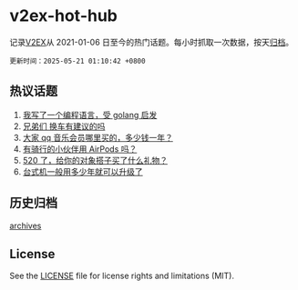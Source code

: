 # v2ex-hot-hub

 记录[V2EX](https://www.v2ex.com/)从 2021-01-06 日至今的热门话题。每小时抓取一次数据，按天[归档](archives)。

`更新时间：2025-05-21 01:10:42 +0800`

## 热议话题

1. [我写了一个编程语言，受 golang 启发](https://www.v2ex.com/t/1132910)
1. [兄弟们 换车有建议的吗](https://www.v2ex.com/t/1132909)
1. [大家 qq 音乐会员哪里买的，多少钱一年？](https://www.v2ex.com/t/1132902)
1. [有骑行的小伙伴用 AirPods 吗？](https://www.v2ex.com/t/1132899)
1. [520 了，给你的对象搭子买了什么礼物？](https://www.v2ex.com/t/1132980)
1. [台式机一般用多少年就可以升级了](https://www.v2ex.com/t/1132946)

## 历史归档

[archives](archives)

## License

See the [LICENSE](LICENSE) file for license rights and limitations (MIT).
